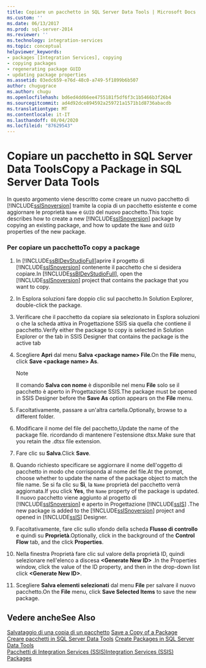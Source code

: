 ```yaml
---
title: Copiare un pacchetto in SQL Server Data Tools | Microsoft Docs
ms.custom: ''
ms.date: 06/13/2017
ms.prod: sql-server-2014
ms.reviewer: ''
ms.technology: integration-services
ms.topic: conceptual
helpviewer_keywords:
- packages [Integration Services], copying
- copying packages
- regenerating package GUID
- updating package properties
ms.assetid: 03edc659-e76d-48c0-a749-5f1899b6b507
author: chugugrace
ms.author: chugu
ms.openlocfilehash: bd6ed4dd66ee4755181f5df6f3c1b5466b3f26b4
ms.sourcegitcommit: ad4d92dce894592a259721a1571b1d8736abacdb
ms.translationtype: MT
ms.contentlocale: it-IT
ms.lasthandoff: 08/04/2020
ms.locfileid: "87629543"
---
```

# <a name="copy-a-package-in-sql-server-data-tools"></a><span data-ttu-id="dcc3f-102">Copiare un pacchetto in SQL Server Data Tools</span><span class="sxs-lookup"><span data-stu-id="dcc3f-102">Copy a Package in SQL Server Data Tools</span></span>
  <span data-ttu-id="dcc3f-103">In questo argomento viene descritto come creare un nuovo pacchetto di [!INCLUDE[ssISnoversion](../includes/ssisnoversion-md.md)] tramite la copia di un pacchetto esistente e come aggiornare le proprietà `Name` e `GUID` del nuovo pacchetto.</span><span class="sxs-lookup"><span data-stu-id="dcc3f-103">This topic describes how to create a new [!INCLUDE[ssISnoversion](../includes/ssisnoversion-md.md)] package by copying an existing package, and how to update the `Name` and `GUID` properties of the new package.</span></span>  
  
### <a name="to-copy-a-package"></a><span data-ttu-id="dcc3f-104">Per copiare un pacchetto</span><span class="sxs-lookup"><span data-stu-id="dcc3f-104">To copy a package</span></span>  
  
1.  <span data-ttu-id="dcc3f-105">In [!INCLUDE[ssBIDevStudioFull](../includes/ssbidevstudiofull-md.md)]aprire il progetto di [!INCLUDE[ssISnoversion](../includes/ssisnoversion-md.md)] contenente il pacchetto che si desidera copiare.</span><span class="sxs-lookup"><span data-stu-id="dcc3f-105">In [!INCLUDE[ssBIDevStudioFull](../includes/ssbidevstudiofull-md.md)], open the [!INCLUDE[ssISnoversion](../includes/ssisnoversion-md.md)] project that contains the package that you want to copy.</span></span>  
  
2.  <span data-ttu-id="dcc3f-106">In Esplora soluzioni fare doppio clic sul pacchetto.</span><span class="sxs-lookup"><span data-stu-id="dcc3f-106">In Solution Explorer, double-click the package.</span></span>  
  
3.  <span data-ttu-id="dcc3f-107">Verificare che il pacchetto da copiare sia selezionato in Esplora soluzioni o che la scheda attiva in Progettazione SSIS sia quella che contiene il pacchetto.</span><span class="sxs-lookup"><span data-stu-id="dcc3f-107">Verify either the package to copy is selected in Solution Explorer or the tab in SSIS Designer that contains the package is the active tab</span></span>  
  
4.  <span data-ttu-id="dcc3f-108">Scegliere **Apri** dal menu **Salva \<package name> File**.</span><span class="sxs-lookup"><span data-stu-id="dcc3f-108">On the **File** menu, click **Save \<package name> As**.</span></span>  
  
    > [!NOTE]  
    >  <span data-ttu-id="dcc3f-109">Il comando **Salva con nome** è disponibile nel menu **File** solo se il pacchetto è aperto in Progettazione SSIS.</span><span class="sxs-lookup"><span data-stu-id="dcc3f-109">The package must be opened in SSIS Designer before the **Save As** option appears on the **File** menu.</span></span>  
  
5.  <span data-ttu-id="dcc3f-110">Facoltativamente, passare a un'altra cartella.</span><span class="sxs-lookup"><span data-stu-id="dcc3f-110">Optionally, browse to a different folder.</span></span>  
  
6.  <span data-ttu-id="dcc3f-111">Modificare il nome del file del pacchetto,</span><span class="sxs-lookup"><span data-stu-id="dcc3f-111">Update the name of the package file.</span></span> <span data-ttu-id="dcc3f-112">ricordando di mantenere l'estensione dtsx.</span><span class="sxs-lookup"><span data-stu-id="dcc3f-112">Make sure that you retain the .dtsx file extension.</span></span>  
  
7.  <span data-ttu-id="dcc3f-113">Fare clic su **Salva**.</span><span class="sxs-lookup"><span data-stu-id="dcc3f-113">Click **Save**.</span></span>  
  
8.  <span data-ttu-id="dcc3f-114">Quando richiesto specificare se aggiornare il nome dell'oggetto di pacchetto in modo che corrisponda al nome del file.</span><span class="sxs-lookup"><span data-stu-id="dcc3f-114">At the prompt, choose whether to update the name of the package object to match the file name.</span></span> <span data-ttu-id="dcc3f-115">Se si fa clic su **Sì**, la `Name` proprietà del pacchetto verrà aggiornata.</span><span class="sxs-lookup"><span data-stu-id="dcc3f-115">If you click **Yes**, the `Name` property of the package is updated.</span></span> <span data-ttu-id="dcc3f-116">Il nuovo pacchetto viene aggiunto al progetto di [!INCLUDE[ssISnoversion](../includes/ssisnoversion-md.md)] e aperto in Progettazione [!INCLUDE[ssIS](../includes/ssis-md.md)] .</span><span class="sxs-lookup"><span data-stu-id="dcc3f-116">The new package is added to the [!INCLUDE[ssISnoversion](../includes/ssisnoversion-md.md)] project and opened in [!INCLUDE[ssIS](../includes/ssis-md.md)] Designer.</span></span>  
  
9. <span data-ttu-id="dcc3f-117">Facoltativamente, fare clic sullo sfondo della scheda **Flusso di controllo** e quindi su **Proprietà**.</span><span class="sxs-lookup"><span data-stu-id="dcc3f-117">Optionally, click in the background of the **Control Flow** tab, and the click **Properties**.</span></span>  
  
10. <span data-ttu-id="dcc3f-118">Nella finestra Proprietà fare clic sul valore della proprietà ID, quindi selezionare nell'elenco a discesa **\<Generate New ID>** .</span><span class="sxs-lookup"><span data-stu-id="dcc3f-118">In the Properties window, click the value of the ID property, and then in the drop-down list click **\<Generate New ID>**.</span></span>  
  
11. <span data-ttu-id="dcc3f-119">Scegliere **Salva elementi selezionati** dal menu **File** per salvare il nuovo pacchetto.</span><span class="sxs-lookup"><span data-stu-id="dcc3f-119">On the **File** menu, click **Save Selected Items** to save the new package.</span></span>  
  
## <a name="see-also"></a><span data-ttu-id="dcc3f-120">Vedere anche</span><span class="sxs-lookup"><span data-stu-id="dcc3f-120">See Also</span></span>  
 <span data-ttu-id="dcc3f-121">[Salvataggio di una copia di un pacchetto](../../2014/integration-services/save-a-copy-of-a-package.md) </span><span class="sxs-lookup"><span data-stu-id="dcc3f-121">[Save a Copy of a Package](../../2014/integration-services/save-a-copy-of-a-package.md) </span></span>  
 <span data-ttu-id="dcc3f-122">[Creare pacchetti in SQL Server Data Tools](create-packages-in-sql-server-data-tools.md) </span><span class="sxs-lookup"><span data-stu-id="dcc3f-122">[Create Packages in SQL Server Data Tools](create-packages-in-sql-server-data-tools.md) </span></span>  
 [<span data-ttu-id="dcc3f-123">Pacchetti di Integration Services &#40;SSIS&#41;</span><span class="sxs-lookup"><span data-stu-id="dcc3f-123">Integration Services &#40;SSIS&#41; Packages</span></span>](../../2014/integration-services/integration-services-ssis-packages.md)  
  
  
